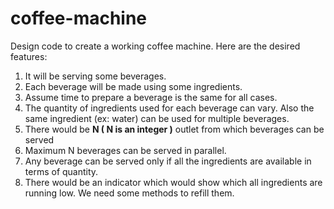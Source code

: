 # coffee-machine

Design code to create a working coffee machine. Here are the desired features:
1. It will be serving some beverages.
2. Each beverage will be made using some ingredients.
3. Assume time to prepare a beverage is the same for all cases.
4. The quantity of ingredients used for each beverage can vary. Also the same ingredient (ex: water)
can be used for multiple beverages.
5. There would be **N ( N is an integer )** outlet from which beverages can be served
7. Maximum N beverages can be served in parallel.
8. Any beverage can be served only if all the ingredients are available in terms of quantity. 
9. There would be an indicator which would show which all ingredients are running low. We need some methods to refill
them.
